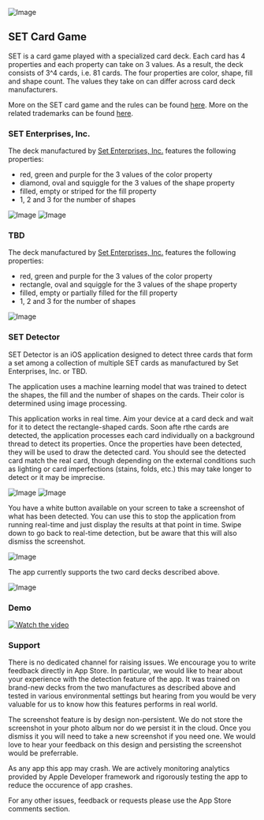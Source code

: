 ![Image](https://github.com/klukacsy/SET-detector.github.io/blob/master/app-icon-small.png)

## SET Card Game

SET is a card game played with a specialized card deck. Each card has 4 properties and each property can take on 3 values. As a result, the deck consists of 3^4 cards, i.e. 81 cards. The four properties are color, shape, fill and shape count. The values they take on can differ across card deck manufacturers.

More on the SET card game and the rules can be found [here](https://en.wikipedia.org/wiki/Set_(card_game)).
More on the related trademarks can be found [here](https://trademarks.justia.com/870/43/set-87043548.html).

### SET Enterprises, Inc.

The deck manufactured by [Set Enterprises, Inc.](https://en.wikipedia.org/wiki/Set_Enterprises) features the following properties:
- red, green and purple for the 3 values of the color property
- diamond, oval and squiggle for the 3 values of the shape property
- filled, empty or striped for the fill property
- 1, 2 and 3 for the number of shapes

![Image](./SET-Enterprises-deck.png)
![Image](./SET-Enterprises-cards.png)

### TBD

The deck manufactured by [Set Enterprises, Inc.](https://en.wikipedia.org/wiki/Set_Enterprises) features the following properties:
- red, green and purple for the 3 values of the color property
- rectangle, oval and squiggle for the 3 values of the shape property
- filled, empty or partially filled for the fill property
- 1, 2 and 3 for the number of shapes

![Image](./second-deck.png)

### SET Detector

SET Detector is an iOS application designed to detect three cards that form a set among a collection of multiple SET cards as manufactured by Set Enterprises, Inc. or TBD.

The application uses a machine learning model that was trained to detect the shapes, the fill and the number of shapes on the cards. Their color is determined using image processing.

This application works in real time. Aim your device at a card deck and wait for it to detect the rectangle-shaped cards. Soon afte rthe cards are detected, the application processes each card individually on a background thread to detect its properties. Once the properties have been detected, they will be used to draw the detected card. You should see the detected card match the real card, though depending on the external conditions such as lighting or card imperfections (stains, folds, etc.) this may take longer to detect or it may be imprecise. 

![Image](./Detection-real-time-deck2.png)
![Image](./App-detected-cards.png)

You have a white button available on your screen to take a screenshot of what has been detected. You can use this to stop the application from running real-time and just display the results at that point in time. Swipe down to go back to real-time detection, but be aware that this will also dismiss the screenshot.

![Image](./App-detected-cards-deck1.png)

The app currently supports the two card decks described above.

![Image](./supported-decks-detection.png)

### Demo

[![Watch the video](./supported-decks-detection.png)](./SetDetectorDemoFixedResized.mp4)


### Support

There is no dedicated channel for raising issues. We encourage you to write feedback directly in App Store. In particular, we would like to hear about your experience with the detection feature of the app. It was trained on brand-new decks from the two manufactures as described above and tested in various environmental settings but hearing from you would be very valuable for us to know how this features performs in real world.

The screenshot feature is by design non-persistent. We do not store the screenshot in your photo album nor do we persist it in the cloud. Once you dismiss it you will need to take a new screenshot if you need one. We would love to hear your feedback on this design and persisting the screenshot would be preferrable.

As any app this app may crash. We are actively monitoring analytics provided by Apple Developer framework and rigorously testing the app to reduce the occurence of app crashes.

For any other issues, feedback or requests please use the App Store comments section.
